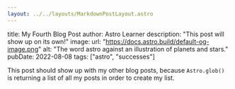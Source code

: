 ```yaml
---
layout: ../../layouts/MarkdownPostLayout.astro
---
```

title: My Fourth Blog Post
author: Astro Learner
description: "This post will show up on its own!"
image:
  url: "https://docs.astro.build/default-og-image.png"
  alt: "The word astro against an illustration of planets and stars."
pubDate: 2022-08-08
tags: ["astro", "successes"]

This post should show up with my other blog posts, because `Astro.glob()` is returning a list of all my posts in order to create my list.